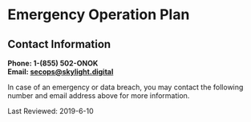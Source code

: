 # Emergency Operation Plan

## Contact Information
**Phone: 1-(855) 502-ONOK**  
**Email: [&#115;&#101;&#099;&#111;&#112;&#115;&#064;&#115;&#107;&#121;&#108;&#105;&#103;&#104;&#116;&#046;&#100;&#105;&#103;&#105;&#116;&#097;&#108;](mailto:&#115;&#101;&#099;&#111;&#112;&#115;&#064;&#115;&#107;&#121;&#108;&#105;&#103;&#104;&#116;&#046;&#100;&#105;&#103;&#105;&#116;&#097;&#108;)**

In case of an emergency or data breach, you may contact the following number and email address above for more information.

Last Reviewed: 2019-6-10